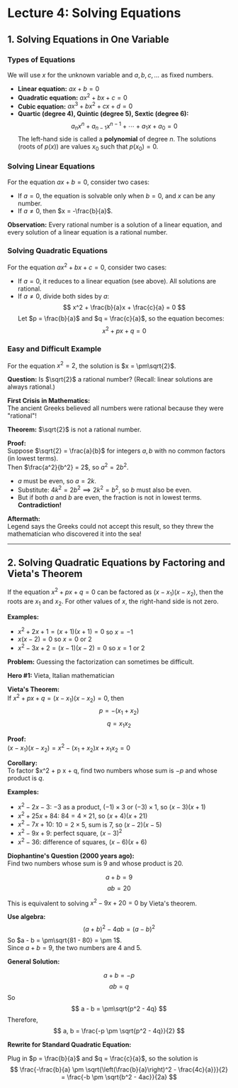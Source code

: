 # Lecture 4: Solving Equations

## 1. Solving Equations in One Variable

### Types of Equations
We will use $x$ for the unknown variable and $a, b, c, \ldots$ as fixed numbers.

- **Linear equation:** $ax + b = 0$
- **Quadratic equation:** $ax^2 + bx + c = 0$
- **Cubic equation:** $ax^3 + bx^2 + cx + d = 0$
- **Quartic (degree $4$), Quintic (degree $5$), Sextic (degree $6$):**
  $$
  a_nx^n + a_{n-1}x^{n-1} + \cdots + a_1x + a_0 = 0
  $$
  The left-hand side is called a **polynomial** of degree $n$. The solutions (roots of $p(x)$) are values $x_0$ such that $p(x_0) = 0$.

### Solving Linear Equations
For the equation $ax + b = 0$, consider two cases:
- If $a = 0$, the equation is solvable only when $b = 0$, and $x$ can be any number.
- If $a \ne 0$, then $x = -\frac{b}{a}$.

**Observation:** Every rational number is a solution of a linear equation, and every solution of a linear equation is a rational number.

### Solving Quadratic Equations
For the equation $ax^2 + bx + c = 0$, consider two cases:
- If $a = 0$, it reduces to a linear equation (see above). All solutions are rational.
- If $a \ne 0$, divide both sides by $a$:
  $$
  x^2 + \frac{b}{a}x + \frac{c}{a} = 0
  $$
  Let $p = \frac{b}{a}$ and $q = \frac{c}{a}$, so the equation becomes:
  $$
  x^2 + p x + q = 0
  $$

### Easy and Difficult Example
For the equation $x^2 = 2$, the solution is $x = \pm\sqrt{2}$.

**Question:** Is $\sqrt{2}$ a rational number? (Recall: linear solutions are always rational.)

**First Crisis in Mathematics:**  
The ancient Greeks believed all numbers were rational because they were "rational"!

**Theorem:** $\sqrt{2}$ is not a rational number.

**Proof:**  
Suppose $\sqrt{2} = \frac{a}{b}$ for integers $a, b$ with no common factors (in lowest terms).  
Then $\frac{a^2}{b^2} = 2$, so $a^2 = 2b^2$.

- $a$ must be even, so $a = 2k$.
- Substitute: $4k^2 = 2b^2 \implies 2k^2 = b^2$, so $b$ must also be even.
- But if both $a$ and $b$ are even, the fraction is not in lowest terms. **Contradiction!**

**Aftermath:**  
Legend says the Greeks could not accept this result, so they threw the mathematician who discovered it into the sea!

---

## 2. Solving Quadratic Equations by Factoring and Vieta's Theorem

If the equation $x^2 + p x + q = 0$ can be factored as $(x - x_1)(x - x_2)$, then the roots are $x_1$ and $x_2$. For other values of $x$, the right-hand side is not zero.

**Examples:**
- $x^2 + 2x + 1 = (x + 1)(x + 1) = 0$ so $x = -1$
- $x(x - 2) = 0$ so $x = 0$ or $2$
- $x^2 - 3x + 2 = (x - 1)(x - 2) = 0$ so $x = 1$ or $2$

**Problem:** Guessing the factorization can sometimes be difficult.

**Hero #1:** Vieta, Italian mathematician

**Vieta's Theorem:**  
If $x^2 + p x + q = (x - x_1)(x - x_2) = 0$, then
$$
p = -(x_1 + x_2)
$$
$$
q = x_1 x_2
$$

**Proof:**  
$(x - x_1)(x - x_2) = x^2 - (x_1 + x_2)x + x_1 x_2 = 0$

**Corollary:**  
To factor $x^2 + p x + q, find two numbers whose sum is $-p$ and whose product is $q$.

**Examples:**
- $x^2 - 2x - 3$: $-3$ as a product, $(-1) \times 3$ or $(-3) \times 1$, so $(x - 3)(x + 1)$
- $x^2 + 25x + 84$: $84 = 4 \times 21$, so $(x + 4)(x + 21)$
- $x^2 - 7x + 10$: $10 = 2 \times 5$, sum is $7$, so $(x - 2)(x - 5)$
- $x^2 - 9x + 9$: perfect square, $(x - 3)^2$
- $x^2 - 36$: difference of squares, $(x - 6)(x + 6)$

**Diophantine's Question (2000 years ago):**  
Find two numbers whose sum is $9$ and whose product is $20$.

$$
a + b = 9
$$
$$
ab = 20
$$

This is equivalent to solving $x^2 - 9x + 20 = 0$ by Vieta's theorem.

**Use algebra:**
$$(a + b)^2 - 4ab = (a - b)^2$$
So $a - b = \pm\sqrt{81 - 80} = \pm 1$.  
Since $a + b = 9$, the two numbers are $4$ and $5$.

**General Solution:**

$$
a + b = -p
$$
$$
ab = q
$$
So
$$
a - b = \pm\sqrt{p^2 - 4q}
$$
Therefore,
$$
a, b = \frac{-p \pm \sqrt{p^2 - 4q}}{2}
$$

**Rewrite for Standard Quadratic Equation:**

Plug in $p = \frac{b}{a}$ and $q = \frac{c}{a}$, so the solution is
$$
\frac{-\frac{b}{a} \pm \sqrt{\left(\frac{b}{a}\right)^2 - \frac{4c}{a}}}{2}
= \frac{-b \pm \sqrt{b^2 - 4ac}}{2a}
$$